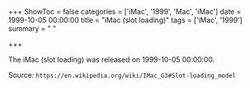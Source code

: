 +++
ShowToc = false
categories = ['iMac', '1999', 'Mac', 'iMac']
date = 1999-10-05 00:00:00
title = "iMac (slot loading)"
tags = ['iMac', '1999']
summary = " "

+++

The iMac (slot loading) was released on 1999-10-05 00:00:00.

Source: `https://en.wikipedia.org/wiki/IMac_G3#Slot-loading_model`


